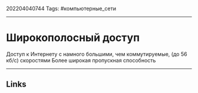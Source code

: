 202204040744
Tags: #компьютерные_сети

---

# Широкополосный доступ
Доступ к Интернету с намного большими, чем коммутируемые, (до 56 кб/с) скоростями
Более широкая пропускная способность

---
## Links